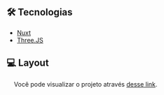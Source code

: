 ## 🛠 Tecnologias
- [Nuxt](https://nuxtjs.org)
- [Three.JS](https://threejs.org)


## 💻 Layout
ㅤ Você pode visualizar o projeto através [desse link](https://manzoli.dev/).

